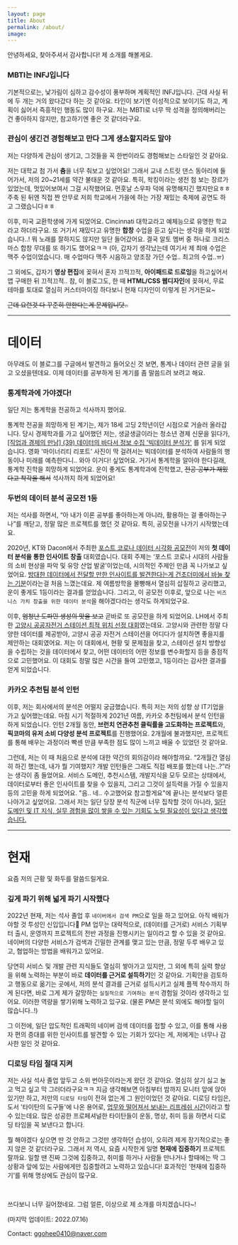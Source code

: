 ```yaml
---
layout: page
title: About
permalink: /about/
image:
---
```


안녕하세요, 찾아주셔서 감사합니다! 제 소개를 해볼게요.

### MBTI는 INFJ입니다

기본적으로는, 낯가림이 심하고 감수성이 풍부하며 계획적인 INFJ입니다. 근데 사실 뒤에 두 개는 거의 왔다갔다 하는 것 같아요. 타인이 보기엔 이성적으로 보이기도 하고, 계획이 싫어서 즉흥적인 행동도 많이 하구요. 저는 MBTI로 너무 딱 성격을 정의해버리는 건 좋아하지 않지만, 참고하기엔 좋은 것 같더라구요.

### 관심이 생긴건 경험해보고 만다 그게 생소할지라도 말야

저는 다양하게 관심이 생기고, 그것들을 꼭 한번이라도 경험해보는 스타일인 것 같아요.

저는 대학교 첨 가서 **춤**을 너무 춰보고 싶었어요! 그래서 교내 스트릿 댄스 동아리에 들어가서, 저의 20~21세를 약간 불태운 것 같아요. 특히, 왁킹이라는 생전 첨 보는 장르가 있었는데, 멋있어보여서 그걸 시작했어요. 먼훗날 스우파 덕에 유명해지긴 했지만요ㅎㅎ 주축 된 뒤엔 직접 짠 안무로 저희 학교에서 가을에 하는 가장 재밌는 축제에 공연도 하고 그랬습니다ㅎㅎ

이후, 미국 교환학생에 가게 되었어요. Cincinnati 대학교라고 예체능으로 유명한 학교라고 하더라구요. 또 거기서 재밌다고 유명한 **합창** 수업을 듣고 싶다는 생각을 하게 되었습니다..! 뭐 노래를 잘하지도 않지만 일단 들어갔어요. 결국 알토 멤버 중 하나로 크리스마스 합창 무대를 또 하기도 했어요ㅋㅋ (아, 갑자기 생각났는데 여기서 제 최애 수업은 맥주 수업이었습니다. 매 수업마다 맥주 시음하고 양조장 가던 수업.. 최고의 수업..ㅠ)

그 외에도, 갑자기 **영상 편집**에 꽂혀서 혼자 끄적끄적, **아이패드로 드로잉**을 하고싶어서 앱 구매한 뒤 끄적끄적.. 참, 이 블로그도, 한 때 **HTML/CSS 웹디자인**에 꽂혀서, 무료 테마를 토대로 열심히 커스터마이징 하다보니 현재 디자인이 이렇게 된 거거든요~

~~근데 요런것 다 꾸준히 안한다는게 문제입니닷..~~

---

# 데이터

아무래도 이 블로그를 구글에서 발견하고 들어오신 것 보면, 통계나 데이터 관련 글을 읽고 오셨을텐데요. 이제 데이터를 공부하게 된 계기를 좀 말씀드려 보려고 해요.

### 통계학과에 가야겠다!

일단 저는 통계학을 전공하고 석사까지 했어요.

통계학 전공을 희망하게 된 계기는, 제가 18세 고딩 2학년이던 시점으로 거슬러 올라갑니다. 당시 경제학과를 가고 싶어했던 저는, 생글생글이라는 청소년 경제 신문을 읽다가, [[직업과 경제의 만남] (39) 데이터의 바다서 정보 수집 '빅데이터 분석가'](https://sgsg.hankyung.com/article/2014082263701) 를 읽게 되었습니다. 영화 '마이너리티 리포트' 사진이 딱 걸려서는 빅데이터를 분석하여 사람들의 행동이나 미래를 예측한다니.. 와아 이거다! 싶었어요. 거기서 통계학을 알아야 한다길래, 통계학 진학을 희망하게 되었어요. 운이 좋게도 통계학과에 진학했고, ~~전공 공부가 재밌다고 착각을 해서~~ 석사까지 하게 되었어요!

### 두번의 데이터 분석 공모전 1등

저는 석사를 하면서, “아 내가 이론 공부를 좋아하는게 아니라, 활용하는 걸 좋아하는구나”를 깨닫고, 정말 많은 프로젝트를 했던 것 같아요. 특히, 공모전을 나가기 시작했는데요.

2020년, KT와 Dacon에서 주최한 [포스트 코로나 데이터 시각화 공모전](https://github.com/Soohee410/Post-Corona-Visualization-Competition)이 저의 **첫 데이터 분석을 통한 인사이트 창출** 대회였습니다. 대회 주제는 ‘포스트 코로나 시대의 사람들의 소비 현상을 파악 및 유망 산업 발굴’이었는데, 시의적인 주제인 만큼 꼭 나가보고 싶었어요. <u>방대한 데이터에서 전달할 만한 인사이트를 발견한다는게 건초더미에서 바늘 찾는 기분</u>이라는걸 처음 느꼈는데요. 제 여름방학을 몰빵해서 열심히 삽질하고 궁리했고, 운이 좋게도 1등이라는 결과를 얻었습니다. 그리고, 이 공모전 이후로, 앞으로 나는 ``비즈니스 가치 창출을 위한 데이터 분석``을 해야겠다라는 생각도 하게되었구요.

이후, ~~엄청난 도파민 생성의 맛을 보고~~ 곧바로 또 공모전을 하게 되었어요. LH에서 주최한 [고양시 공공자전거 스테이션 최적 위치 선정 대회](https://github.com/Soohee410/LH-Optimal-Locations-of-Public-Bike-Stations)였는데요. 고양시와 관련한 정말 다양한 데이터를 제공받아, 고양시 공공 자전거 스테이션을 어디다가 설치하면 좋을지를 제안하는 대회였어요. 저는 이 대회에서, 현황 및 문제점을 찾고, 스테이션 설치 방향성을 수립하는 것을 데이터에서 찾고, 어떤 데이터의 어떤 정보를 변수화할지 등을 중점적으로 고민했어요. 이 대회도 정말 많은 시간을 들여 고민했고, 1등이라는 감사한 결과를 얻게 되었습니다.


### 카카오 추천팀 분석 인턴

이후, 저는 회사에서의 분석은 어떨지 궁금했습니다. 특히 저는 저의 성향 상 IT기업을 가고 싶어했는데요. 마침 시기 적절하게 2021년 여름, 카카오 추천팀에서 분석 인턴을 하게 되었습니다. 인턴 2개월 동안, **브런치 연관추천 클릭률을 고도화하는 프로젝트**와, **픽코마의 유저 소비 다양성 분석 프로젝트**를 진행했어요. 2개월에 불과했지만, 프로젝트를 통해 배우는 과정이라 빡센 만큼 부족한 점도 많이 느끼고 배울 수 있었던 것 같아요.

그런데, 저는 이 때 처음으로 분석에 대한 약간의 회의감이라 해야할까요. “2개월간 열심히 하긴 했는데, 내가 뭘 기여했지? 개발 인턴들은 그래도 직접 배포를 했는데 나는..?”라는 생각이 좀 들었어요. 서비스 도메인, 추천시스템, 개발지식을 모두 모르는 상태에서, 데이터로부터 좋은 인사이트를 찾을 수 있을지, 그리고 그것이 설득력을 가질 수 있을지 등의 고민을 하게 되었어요. "음.. 네.. 수고했어요 참고할게요"에 끝나는 분석보다 얼른 나아가고 싶었어요. 그래서 저는 일단 당장 분석 직군에 너무 집착할 것이 아니라, <u>일단 도메인 및 IT 지식, 실무 경험을 많이 쌓을 수 있는 기회도 노릴 필요성이 있다고 생각했습니다.</u>

---

# 현재

요즘 저의 근황 및 화두를 말씀드릴게요.


### 깊게 파기 위해 넓게 파기 시작했다

2022년 현재, 저는 석사 졸업 후 ``네이버에서 검색 PM``으로 일을 하고 있어요. 아직 배워가야할 것 투성인 신입입니다👶 PM 업무는 대략적으로, (데이터를 근거로) 서비스 기획부터 출시, 운영까지 프로젝트의 전반 과정을 진행시키는 일이라고 할 수 있을 것 같아요. 네이버의 다양한 서비스가 검색과 긴밀한 관계를 맺고 있는 만큼, 정말 두루 배우고 있고, 협업하는 방법을 배워가고 있어요.

당연히 서비스 및 개발 관련 지식들도 열심히 쌓아가고 있지만, 그 외에 특히 실력 향상을 위해 노력하는 부분이 바로 **데이터를 근거로 설득하기**인 것 같아요. 기획안을 검토하고 행동으로 옮기는 곳에서, 저의 분석 결과를 근거로 설득시키고 실제 플젝 착수까지 하게 된다면, 바로 그게 제가 갈망하는 ``실질적으로 기여하는 분석`` 경험일 것이라 생각하고 있어요. 이러한 역량을 쌓기위해 노력하고 있구요. (물론 PM은 분석 외에도 해야할 일이 많습니다..!)

그 이전에, 일단 압도적인 트래픽의 네이버 검색 데이터를 접할 수 있고, 이를 통해 사용자 편의 증대를 위한 인사이트를 발견할 수 있는 기회가 있다는 게, 저에게는 너무나 감사한 일인 것 같아요.


### 디로딩 타임 절대 지켜

저는 사실 석사 졸업 앞두고 소위 번아웃이라는게 왔던 것 같아요. 열심히 살기 싫고 놀고 먹고 싶고 막 그러더라구요ㅋㅋ 지금 생각해보면 아침부터 밤까지 모니터 앞에 앉아있기만 하고, 저만의 ``디로딩 타임``이 전혀 없는게 그 원인이었던 것 같아요. 디로딩 타임은, 도서 '타이탄의 도구들'에 나온 용어로, <u>업무와 떨어져서 보내는 리프레쉬 시간</u>이라고 할 수 있는데요. 많은 성공한 프로페셔널한 타이탄들이 운동, 명상, 취미 등을 하면서 디로딩 타임을 꼭 보낸다고 합니다.

뭘 해야겠다 싶으면 딴 것 안하고 그것만 생각하던 습성이, 오히려 제게 장기적으로는 좋지 않은 것 같더라구요. 그래서 저 역시, 요즘 시작한게 일명 **현재에 집중하기** 프로젝트랄까요. 일할 땐 진짜 그것에 집중하고, 취미를 하거나 사람들 만나거나 할때에는 딱 그 상황과 앞에 있는 사람에게만 집중할려고 노력하고 있습니다! 효과적인 ‘현재에 집중하기’를 위해 명상에도 관심이 많구요.

<br>

쓰다보니 너무 길어졌네요. 그럼 얼른, 이상으로 제 소개를 마치겠습니다~!

(마지막 업데이트: 2022.07.16)

Contact: ggohee0410@naver.com






<!--
<img src="/assets/img/wc2.png" width="700px" align="center">

***

## NAME

안녕하세요, 반갑습니다! ``Suri``입니다!


<br>

## DEGREE

- 고려대학교 통계학과 학부 졸업

  * 2016.03 ~ 2020.02

- 고려대학교 통계학과 석사 재학

  * 2020.03 ~

<br>

## EXPERIENCE

- **카카오 추천팀 분석 인턴**   

  * 2021.06.28 ~ 2021.08.31   


- **국내 AI 정책 설문조사 분석 및 시각화 자료 제작**

  * 코리아스타트업포럼 (외주)  
  * 2020.09 ~ 2020.10


<br>

## COMPETITION

- **빅데이터 플랫폼 통합 아이디어 경진대회**

  * **한국정보화진흥원장상(2등)**  
  * 과학기술정보통신부 주최  
  * 2020.12  

- **LH 국토도시 데이터 분석 과제 (고양시)**

  * **최우수상(1등)**  
  * [LH](https://compas.lh.or.kr/subj/past/info?subjNo=SBJ_2007_001) 주최  
  * 2020.09  

- **포스트 코로나 데이터 시각화 경진대회**

  * **대상(1등)**  
  * KT 주최, [Dacon](https://dacon.io/competitions/official/235618/overview/)/코리아스타트업포럼(AI-iCON) 주관, 한국정보화진흥원(NIA) 후원   
  * 2020.08   

<br>



## TEACHING

- **통계학 및 R 기초 강의**

  * 연세대학교 행정학과 대학원 2020 동계 통계 강의  
  * 2021.01.12 ~ 2021.01.21, (4회차, 총 12시간)

- **고려대학교 학부 회귀분석 과목 조교**

  * 2020.09 ~ 2020.12



<br>

## CONTACT

ggohee0410@gmail.com

-->
